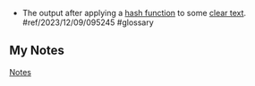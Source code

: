 - The output after applying a [hash function](hashing.md) to some [clear text](clear-text.md). #ref/2023/12/09/095245 #glossary 
## My Notes
[Notes](mynotes/message-digest-notes.md)
